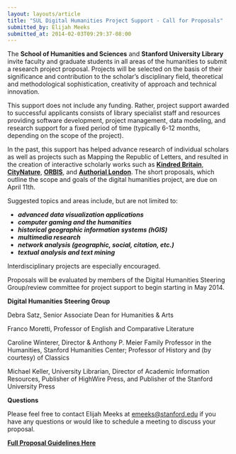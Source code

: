 ```yaml
---
layout: layouts/article
title: "SUL Digital Humanities Project Support - Call for Proposals"
submitted_by: Elijah Meeks
submitted_at: 2014-02-03T09:29:37-08:00
---
```


The **School of Humanities and Sciences** and **Stanford University Library** invite faculty and graduate students in all areas of the humanities to submit a research project proposal. Projects will be selected on the basis of their significance and contribution to the scholar’s disciplinary field, theoretical and methodological sophistication, creativity of approach and technical innovation.


This support does not include any funding. Rather, project support awarded to successful applicants consists of library specialist staff and resources providing software development, project management, data modeling, and research support for a fixed period of time (typically 6-12 months, depending on the scope of the project).


In the past, this support has helped advance research of individual scholars as well as projects such as Mapping the Republic of Letters, and resulted in the creation of interactive scholarly works such as **[Kindred Britain](http://kindred.stanford.edu/)**, **[CityNature](http://citynature.stanford.edu/)**, **[ORBIS](http://orbis.stanford.edu/)**, and **[Authorial London](http://authoriallondon.stanford.edu/)**. The short proposals, which outline the scope and goals of the digital humanities project, are due on April 11th.





Suggested topics and areas include, but are not limited to:


* ***advanced data visualization applications***
* ***computer gaming and the humanities***
* ***historical geographic information systems (hGIS)***
* ***multimedia research***
* ***network analysis (geographic, social, citation, etc.)***
* ***textual analysis and text mining***

Interdisciplinary projects are especially encouraged.





Proposals will be evaluated by members of the Digital Humanities Steering Group/review committee for project support to begin starting in May 2014.





**Digital Humanities Steering Group**


Debra Satz, Senior Associate Dean for Humanities & Arts


Franco Moretti, Professor of English and Comparative Literature


Caroline Winterer, Director & Anthony P. Meier Family Professor in the Humanities, Stanford Humanities Center; Professor of History and (by courtesy) of Classics


Michael Keller, University Librarian, Director of Academic Information Resources, Publisher of HighWire Press, and Publisher of the Stanford University Press





**Questions**


Please feel free to contact Elijah Meeks at [emeeks@stanford.edu](mailto:emeeks@stanford.edu) if you have any questions or would like to schedule a meeting to discuss your proposal.


[**Full Proposal Guidelines Here**](http://dh.stanford.edu/SUL_Digital_Humanities_Support_Proposal_2014.pdf)






